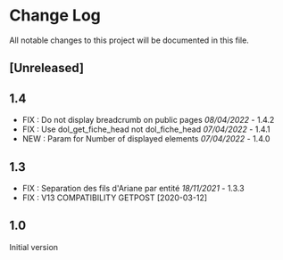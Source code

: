 # Change Log
All notable changes to this project will be documented in this file.

## [Unreleased]



## 1.4
- FIX : Do not display breadcrumb on public pages *08/04/2022* - 1.4.2
- FIX : Use dol_get_fiche_head not dol_fiche_head *07/04/2022* - 1.4.1
- NEW : Param for Number of displayed elements *07/04/2022* - 1.4.0

## 1.3
- FIX : Separation des fils d'Ariane par entité *18/11/2021* - 1.3.3
- FIX : V13 COMPATIBILITY GETPOST [2020-03-12]

## 1.0
Initial version
